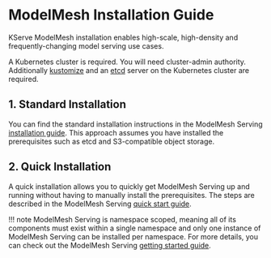 # ModelMesh Installation Guide
KServe ModelMesh installation enables high-scale, high-density and frequently-changing model serving use cases.

A Kubernetes cluster is required. You will need cluster-admin authority. Additionally [kustomize](https://kubectl.docs.kubernetes.io/installation/kustomize/) and an [etcd](https://etcd.io/) server on the Kubernetes cluster are required.

## 1. Standard Installation
You can find the standard installation instructions in the ModelMesh Serving [installation guide](https://github.com/kserve/modelmesh-serving/blob/release-0.8/docs/install/install-script.md). This approach assumes you have installed the prerequisites such as etcd and S3-compatible object storage.

## 2. Quick Installation
A quick installation allows you to quickly get ModelMesh Serving up and running without having to manually install the prerequisites. The steps are described in the ModelMesh Serving [quick start guide](https://github.com/kserve/modelmesh-serving/blob/release-0.8/docs/quickstart.md).

!!! note
    ModelMesh Serving is namespace scoped, meaning all of its components must exist within a single namespace and only one instance of ModelMesh Serving can be installed per namespace. For more details, you can check out the ModelMesh Serving [getting started guide](https://github.com/kserve/modelmesh-serving/blob/release-0.8/docs/install/README.md).
